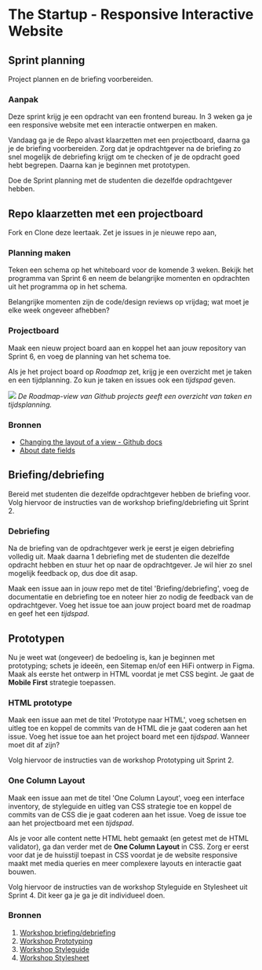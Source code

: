 # The Startup - Responsive Interactive Website

## Sprint planning

Project plannen en de briefing voorbereiden.

<!-- Je begint een project altijd met een Sprint Planning, dan weet je wat je de komende weken gaat doen en wat er van je wordt verwacht. -->

### Aanpak

Deze sprint krijg je een opdracht van een frontend bureau. In 3 weken ga je een responsive website met een interactie ontwerpen en maken. 

Vandaag ga je de Repo alvast klaarzetten met een projectboard, daarna ga je de briefing voorbereiden. 
Zorg dat je opdrachtgever na de briefing zo snel mogelijk de debriefing krijgt om te checken of je de opdracht goed hebt begrepen. 
Daarna kan je beginnen met prototypen.

Doe de Sprint planning met de studenten die dezelfde opdrachtgever hebben. 
<!--Jullie kunnen samen de briefing voorbereiden en een debriefing opsturen.-->


## Repo klaarzetten met een projectboard

Fork en Clone deze leertaak. 
Zet je issues in je nieuwe repo aan, 

### Planning maken

Teken een schema op het whiteboard voor de komende 3 weken.
Bekijk het programma van Sprint 6 en neem de belangrijke momenten en opdrachten uit het programma op in het schema.

Belangrijke momenten zijn de code/design reviews op vrijdag; wat moet je elke week ongeveer afhebben? 

### Projectboard

Maak een nieuw project board aan en koppel het aan jouw repository van Sprint 6, en voeg de planning van het schema toe.

Als je het project board op *Roadmap* zet, krijg je een overzicht met je taken en een tijdplanning. Zo kun je taken en issues ook een _tijdspad_ geven.

![](ghprojects-example-roadmap.webp)
*De Roadmap-view van Github projects geeft een overzicht van taken en tijdsplanning.*

### Bronnen
- [Changing the layout of a view - Github docs](https://docs.github.com/en/issues/planning-and-tracking-with-projects/customizing-views-in-your-project/changing-the-layout-of-a-view)
- [About date fields](https://docs.github.com/en/issues/planning-and-tracking-with-projects/understanding-fields/about-date-fields)


## Briefing/debriefing

Bereid met studenten die dezelfde opdrachtgever hebben de briefing voor. 
Volg hiervoor de instructies van de workshop briefing/debriefing uit Sprint 2.

### Debriefing

Na de briefing van de opdrachtgever werk je eerst je eigen debriefing volledig uit. 
Maak daarna 1 debriefing met de studenten die dezelfde opdracht hebben en stuur het op naar de opdrachtgever. 
Je wil hier zo snel mogelijk feedback op, dus doe dit asap.

Maak een issue aan in jouw repo met de titel 'Briefing/debriefing', voeg de documentatie en debriefing toe en noteer hier zo nodig de feedback van de opdrachtgever.
Voeg het issue toe aan jouw project board met de roadmap en geef het een *tijdspad*.

## Prototypen

Nu je weet wat (ongeveer) de bedoeling is, kan je beginnen met prototyping; schets je ideeën, een Sitemap en/of een HiFi ontwerp in Figma. 
Maak als eerste het ontwerp in HTML voordat je met CSS begint. Je gaat de **Mobile First** strategie toepassen.

### HTML prototype
Maak een issue aan met de titel 'Prototype naar HTML', voeg schetsen en uitleg toe en koppel de commits van de HTML die je gaat coderen aan het issue.
Voeg het issue toe aan het project board met een *tijdspad*. Wanneer moet dit af zijn?

Volg hiervoor de instructies van de workshop Prototyping uit Sprint 2.

### One Column Layout
Maak een issue aan met de titel 'One Column Layout', voeg een interface inventory, de styleguide en uitleg van CSS strategie toe en koppel de commits van de CSS die je gaat coderen aan het issue.
Voeg de issue toe aan het projectboard met een *tijdspad*.

Als je voor alle content nette HTML hebt gemaakt (en getest met de HTML validator), ga dan verder met de **One Column Layout** in CSS. Zorg er eerst voor dat je de huisstijl toepast in CSS voordat je de website responsive maakt met media queries en meer complexere layouts en interactie gaat bouwen.  

Volg hiervoor de instructies van de workshop Styleguide en Stylesheet uit Sprint 4. Dit keer ga je ga je dit individueel doen. 

### Bronnen
1. [Workshop briefing/debriefing](https://github.com/fdnd-task/the-client-website/blob/main/docs/briefing-debriefing.md)
2. [Workshop Prototyping](https://github.com/fdnd-task/the-client-website/blob/main/docs/prototyping.md)
3. [Workshop Styleguide](https://github.com/fdnd-task/look-and-feel-corporate-identity/blob/main/docs/styleguide.md)
4. [Workshop Stylesheet](https://github.com/fdnd-task/look-and-feel-corporate-identity/blob/main/docs/stylesheet.md)


